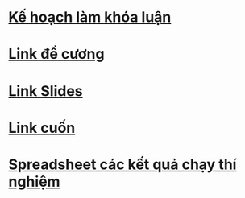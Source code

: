 # [Kế hoạch làm khóa luận](https://docs.google.com/spreadsheets/d/1_jLevnscT1FAJ63_4840pajgfUOkJunRXPdVGcwen-o/edit#gid=0)
# [Link đề cương](https://www.overleaf.com/read/dtzvnmxmnfqp#88e353)
# [Link Slides](https://onedrive.live.com/edit?id=E2FC1AAC7CE3C502!230&resid=E2FC1AAC7CE3C502!230&ithint=file%2cpptx&authkey=!AG5P8xuzh9XhxPo&wdo=2&cid=e2fc1aac7ce3c502)
# [Link cuốn](https://www.overleaf.com/read/mfsxxxqwpwpx#37cac6)
# [Spreadsheet các kết quả chạy thí nghiệm](https://docs.google.com/spreadsheets/d/1ORVgN_oaYTlbexAesu7RYf6Z1WHGXnljmwiJthre0eA/edit?usp=sharing)
